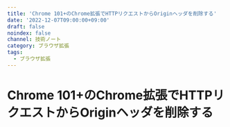 ```yaml
---
title: 'Chrome 101+のChrome拡張でHTTPリクエストからOriginヘッダを削除する'
date: '2022-12-07T09:00:00+09:00'
draft: false
noindex: false
channel: 技術ノート
category: ブラウザ拡張
tags:
  - ブラウザ拡張
---
```

# Chrome 101+のChrome拡張でHTTPリクエストからOriginヘッダを削除する
